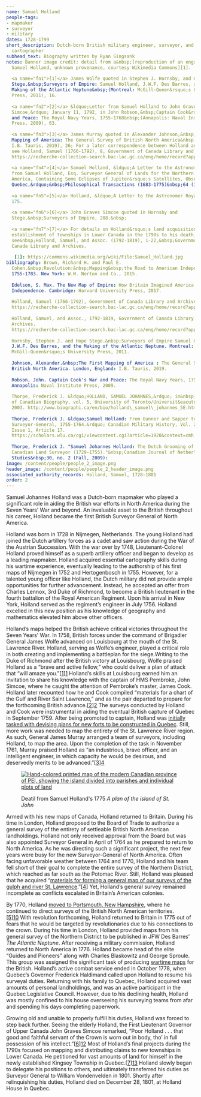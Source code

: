 ```yaml
---
name: Samuel Holland
people-tags: 
- mapmaker
- surveyor
- military
dates: 1728-1799
short_description: Dutch-born British military engineer, surveyor, and
  cartographer
subhead_text: Biography written by Ryan Singsank
notes: Banner image credit: detail from a&nbsp;[reproduction of an engraving of
  Samuel Holland, unknown provenance, courtesy Wikimedia Commons][1].
  
  <a name="fn1">[1]</a> James Wolfe quoted in Stephen J. Hornsby, and Hope
  Stege,&nbsp;Surveyors of Empire: Samuel Holland, J.W.F. Des Barres, and the
  Making of the Atlantic Neptune&nbsp;(Montreal: McGill-Queen&rsquo;s University
  Press, 2011), 16.
  
  <a name="fn2">[2]</a> &ldquo;Letter from Samuel Holland to John Graves
  Simcoe,&rdquo; January 11, 1792, in John Robson,&nbsp;Captain Cook&rsquo;s War,
  and Peace: The Royal Navy Years, 1755-1768&nbsp;(Annapolis: Naval Institute
  Press, 2009), 63.
  
  <a name="fn3">[3]</a> James Murray quoted in Alexander Johnson,&nbsp;The First
  Mapping of America: The General Survey of British North America&nbsp;(London:
  I.B. Tauris, 2019), 26; For a later correspondence between Holland and Murray
  see Holland, Samuel (1766-1792), 8, Government of Canada Library and Archives.
  https://recherche-collection-search.bac-lac.gc.ca/eng/home/record?app=lanpetlowcan&IdNumber=42071&new=-8585561112808915467
  
  <a name="fn4">[4]</a> Samuel Holland, &ldquo;A Letter to the Astronomer Royal,
  from Samuel Holland, Esq. Surveyor General of Lands for the Northern District of
  America, Containing Some Eclipses of Jupiter&rsquo;s Satellites, Observed Near
  Quebec,&rdquo;&nbsp;Philosophical Transactions (1683-1775)&nbsp;64 (1774): 172
  
  <a name="fn5">[5]</a> Holland, &ldquo;A Letter to the Astronomer Royal,&rdquo;
  175.
  
  <a name="fn6">[6]</a> John Graves Simcoe quoted in Hornsby and
  Stege,&nbsp;Surveyors of Empire, 208.&nbsp;
  
  <a name="fn7">[7]</a> For details on Holland&rsquo;s land acquisitions and the
  establishment of townships in Lower Canada in the 1790s to his death,
  see&nbsp;Holland, Samuel, and Assoc. (1792-1819), 1-22,&nbsp;Government of
  Canada Library and Archives.
  
   [1]: https://commons.wikimedia.org/wiki/File:Samuel_Holland.jpg
bibliography: Brown, Richard H. and Paul E.
  Cohen.&nbsp;Revolution:&nbsp;Mapping&nbsp;the Road to American Independence,
  1755-1783. New York: W.W. Norton and Co., 2015.
  
  Edelson, S. Max. The New Map of Empire: How Britain Imagined America before
  Independence. Cambridge: Harvard University Press, 2017.
  
  Holland, Samuel (1766-1792), Government of Canada Library and Archives.
  https://recherche-collection-search.bac-lac.gc.ca/eng/home/record?app=lanpetlowcan&IdNumber=42071&new=-8585561112808915467
  
  Holland, Samuel, and Assoc., 1792-1819, Government of Canada Library and
  Archives.
  https://recherche-collection-search.bac-lac.gc.ca/eng/home/record?app=lanpetlowcan&IdNumber=42116&new=-8585561113037997189
  
  Hornsby, Stephen J. and Hope Stege.&nbsp;Surveyors of Empire Samuel Holland,
  J.W.F. Des Barres, and the Making of the Atlantic Neptune. Montreal:
  McGill-Queen&rsquo;s University Press, 2011.
  
  Johnson, Alexander.&nbsp;The First Mapping of America : The General Survey of
  British North America. London, England: I.B. Tauris, 2019.
  
  Robson, John. Captain Cook's War and Peace: The Royal Navy Years, 1755-1768.
  Annapolis: Naval Institute Press, 2009.
  
  Thorpe, Frederick J. &ldquo;HOLLAND, SAMUEL JOHANNES,&rdquo; in&nbsp;Dictionary
  of Canadian Biography, vol. 5, University of Toronto/Universit&eacute; Laval,
  2003. http://www.biographi.ca/en/bio/holland\_samuel\_johannes_5E.html.
  
  Thorpe, Frederick J. &ldquo;Samuel Holland: From Gunner and Sapper to
  Surveyor-General, 1755-1764.&rdquo; Canadian Military History, Vol. 27 (2018),
  Issue 1, Article 17.
  https://scholars.wlu.ca/cgi/viewcontent.cgi?article=1920&context=cmh
  
  Thorpe, Frederick J. "Samuel Johannes Holland: The Dutch Grooming of the
  Canadian Land Surveyor (1729-1755)."&nbsp;Canadian Journal of Netherlandic
  Studies&nbsp;30, no. 2 (Fall, 2009):
image: /content/people/people_2_image.png
header_image: /content/people/people_2_header_image.png
associated_authority_records: Holland, Samuel, 1728-1801
order: 2
---
```

Samuel Johannes Holland was a Dutch-born mapmaker who played a significant role in aiding the British war efforts in North America during the Seven Years&rsquo; War and beyond. An invaluable asset to the British throughout his career, Holland became the first British Surveyor General of North America.&nbsp;

Holland was born in 1728 in Nijmegen, Netherlands. The young&nbsp;Holland had joined the Dutch artillery forces as a cadet and saw action during the War of the Austrian Succession.&nbsp;With the war over by 1748, Lieutenant-Colonel Holland proved himself as a superb artillery officer and began to develop as a leading mapmaker.&nbsp;Holland acquired essential cartography skills during his wartime experience, eventually leading to the authorship of his first maps of Nijmegen in 1752 and Hertogenbosch in 1755. However, for a talented young officer like Holland, the Dutch military did not provide ample opportunities for further advancement. Instead, he accepted an offer from Charles Lennox, 3rd Duke of Richmond, to become a British lieutenant in the fourth battalion of the Royal American Regiment. Upon his arrival in New York, Holland served as the regiment&rsquo;s engineer in July 1756. Holland excelled in this new position as his knowledge of geography and mathematics elevated him above other officers.

Holland&rsquo;s maps helped the British achieve critical victories throughout the Seven Years&rsquo; War. In 1758, British forces under the command of Brigadier General James Wolfe advanced on Louisbourg at the mouth of the St. Lawrence River.&nbsp;Holland, serving as Wolfe&rsquo;s engineer, played a critical role in both creating and implementing a battleplan for the siege.Writing to the Duke of Richmond after the British victory at Louisbourg, Wolfe praised Holland as a &ldquo;brave and active fellow,&rdquo; who could deliver a plan of attack that &ldquo;will amaze you.&rdquo;[[1]][1] Holland&rsquo;s skills at Louisbourg earned him an invitation to share his knowledge with the captain of&nbsp;HMS Pembroke, John Simcoe, where he caught the attention of&nbsp;Pembroke&rsquo;s&nbsp;master, James Cook.&nbsp; Holland later recounted how he and Cook compiled &ldquo;materials for a chart of the Gulf and River Saint Lawrence,&rdquo; and as the pair departed to prepare for the forthcoming British advance.[[2]][2]&nbsp;The surveys conducted by Holland and Cook were instrumental in aiding the eventual British capture of Quebec in September 1759. After being promoted to captain, Holland was [initially tasked with devising plans for new forts to be constructed in Quebec][3].&nbsp;Still, more work was needed to map the entirety of the St. Lawrence River region. As such, General James Murray arranged a team of surveyors, including Holland, to map the area.&nbsp;Upon the completion of the task in November 1761, Murray praised Holland as &ldquo;an industrious, brave officer, and an intelligent engineer, in which capacity he would be desirous, and deservedly merits to be advanced.&rdquo;[[3]][4]&nbsp; &nbsp;<figure class="img\_full\_width">

[![Hand-colored printed map of the modern Canadian province of PEI, showing the island divided into parishes and individual plots of land][5]][6]<figcaption>Deatil from Samuel Holland's 1775 _A plan of the island of St. John_</figcaption></figure>

Armed with his new maps of Canada, Holland returned to Britain. During his time in London, Holland proposed to the Board of Trade to authorize a general survey of the entirety of settleable British North American landholdings.&nbsp;Holland not only received approval from the Board but was also appointed Surveyor General in April of 1764 as he prepared to return to North America.&nbsp;As he was directing such a significant project, the next few years were busy for the new Surveyor-General of North America. Often facing unfavorable weather between 1764 and 1770, Holland and his team fell short of their goal to complete the entire survey of the Northern District, which reached as far south as the Potomac River. Still, Holland was pleased that he acquired&nbsp;&ldquo;[materials for forming a general map of our surveys of the gulph and river St. Lawrence][7].&rdquo;[[4][8]]&nbsp;Yet, Holland&rsquo;s general survey remained incomplete as conflicts escalated in Britain&rsquo;s American colonies.

By 1770, Holland [moved to Portsmouth, New Hampshire][9], where he continued to direct surveys of the British North American territories.[[5]][10]&nbsp;With revolution forthcoming, Holland returned to Britain in 1775 out of fears that he would be targeted by revolutionaries due to his connections to the crown. During his time in London, Holland provided maps from his general survey of the Northern District to be published in JFW Des Barres&rsquo; _The Atlantic Neptune_.&nbsp;After receiving a military commission, Holland returned to North America in 1776. Holland became head of the elite &ldquo;Guides and Pioneers&rdquo; along with Charles Blaskowitz and George Sproule. This group was assigned the significant task of producing [wartime maps][11] for the British.&nbsp;Holland&rsquo;s active combat service ended in October 1778, when Quebec&rsquo;s Governor Frederick Haldimand called upon Holland to resume his surveyal duties. Returning with his family to Quebec, Holland acquired vast amounts of personal landholdings, and was an active participant in the Quebec Legislative Council.&nbsp;However, due to his declining health, Holland was mostly confined to his house overseeing his surveying teams from afar and spending his days completing paperwork.

Growing old and unable to properly fulfill his duties, Holland was forced to step back further. Seeing the elderly Holland, the First Lieutenant Governor of Upper Canada John Graves Simcoe remarked, &ldquo;Poor Holland . . . that good and faithful servant of the Crown is worn out in body, tho&rsquo; in full possession of his intellect.&rdquo;[[6]][12] Most of Holland&rsquo;s final projects during the 1790s focused on mapping and distributing claims to new townships in Lower Canada. He petitioned for vast amounts of land for himself in the newly established Kingsey Township in Quebec.[[7]][13] Holland slowly began to delegate his positions to others, and ultimately transferred his duties as Surveyor General to William Vondenvelden&nbsp;in 1801.&nbsp;Shortly after relinquishing his duties, Holland died on December 28, 1801, at Holland House in Quebec.

 [1]: #fn1
 [2]: #fn2
 [3]: /maps/commonwealth:7h149v43f
 [4]: #fn3
 [5]: https://iiif.digitalcommonwealth.org/iiif/2/commonwealth:6t053n78w/240,1040,8104,4069/900,/0/default.jpg
 [6]: /maps/commonwealth:6t053n77m/
 [7]: /maps/commonwealth:hx11z066j
 [8]: #fn4
 [9]: /maps/commonwealth:wd3762772
 [10]: #fn5
 [11]: /maps/commonwealth:9s161885z
 [12]: #fn6
 [13]: #fn7